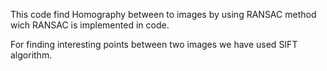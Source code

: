 This code find Homography between to images by using RANSAC method wich RANSAC is implemented in code.

For finding interesting points between two images we have used SIFT algorithm.
